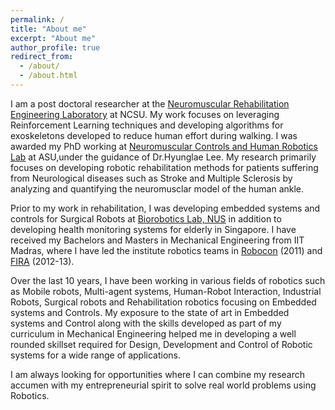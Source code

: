 ```yaml
---
permalink: /
title: "About me"
excerpt: "About me"
author_profile: true
redirect_from: 
  - /about/
  - /about.html
---
```

I am a post doctoral researcher at the [Neuromuscular Rehabilitation Engineering Laboratory](https://nrel.web.unc.edu/) at NCSU. My work focuses on leveraging Reinforcement Learning techniques and developing algorithms for exoskeletons developed to reduce human effort during walking. I was awarded my PhD  working at [Neuromuscular Controls and Human Robotics Lab](https://sites.google.com/view/asuneurorobotics) at ASU,under the guidance of Dr.Hyunglae Lee. My research primarily focuses on developing robotic rehabilitation methods for patients suffering from Neurological diseases such as Stroke and Multiple Sclerosis by analyzing and quantifying the neuromusclar model of the human ankle. 

Prior to my work in rehabilitation, I was developing embedded systems and controls for Surgical Robots at [Biorobotics Lab, NUS](https://wiki.nus.edu.sg/display/biorobotics/Biorobotics+Lab) in addition to developing health monitoring systems for elderly in Singapore. I have received my Bachelors and Masters in Mechanical Engineering from IIT Madras, where I have led the institute robotics teams in [Robocon](https://en.wikipedia.org/wiki/ABU_Robocon) (2011) and [FIRA](http://www.firaworldcup.org/VisitorPages/default.aspx?itemid=3) (2012-13).

Over the last 10 years, I have been working in various fields of robotics such as Mobile robots, Multi-agent systems, Human-Robot Interaction, Industrial Robots, Surgical robots and Rehabilitation robotics focusing on Embedded systems and Controls. My exposure to the state of art in Embedded systems and Control along with the skills developed as part of my curriculum in Mechanical Engineering helped me in developing a well rounded skillset required for Design, Development and Control of Robotic systems for a wide range of applications. 

I am always looking for opportunities where I can combine my research accumen with my entrepreneurial spirit to solve real world problems using Robotics.